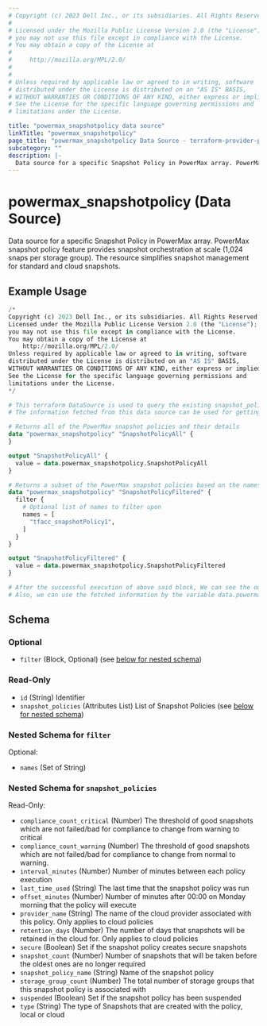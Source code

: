 ```yaml
---
# Copyright (c) 2023 Dell Inc., or its subsidiaries. All Rights Reserved.
#
# Licensed under the Mozilla Public License Version 2.0 (the "License");
# you may not use this file except in compliance with the License.
# You may obtain a copy of the License at
#
#     http://mozilla.org/MPL/2.0/
#
#
# Unless required by applicable law or agreed to in writing, software
# distributed under the License is distributed on an "AS IS" BASIS,
# WITHOUT WARRANTIES OR CONDITIONS OF ANY KIND, either express or implied.
# See the License for the specific language governing permissions and
# limitations under the License.

title: "powermax_snapshotpolicy data source"
linkTitle: "powermax_snapshotpolicy"
page_title: "powermax_snapshotpolicy Data Source - terraform-provider-powermax"
subcategory: ""
description: |-
  Data source for a specific Snapshot Policy in PowerMax array. PowerMax snapshot policy feature provides snapshot orchestration at scale (1,024 snaps per storage group). The resource simplifies snapshot management for standard and cloud snapshots.
---
```


# powermax_snapshotpolicy (Data Source)

Data source for a specific Snapshot Policy in PowerMax array. PowerMax snapshot policy feature provides snapshot orchestration at scale (1,024 snaps per storage group). The resource simplifies snapshot management for standard and cloud snapshots.

## Example Usage

```terraform
/*
Copyright (c) 2023 Dell Inc., or its subsidiaries. All Rights Reserved.
Licensed under the Mozilla Public License Version 2.0 (the "License");
you may not use this file except in compliance with the License.
You may obtain a copy of the License at
    http://mozilla.org/MPL/2.0/
Unless required by applicable law or agreed to in writing, software
distributed under the License is distributed on an "AS IS" BASIS,
WITHOUT WARRANTIES OR CONDITIONS OF ANY KIND, either express or implied.
See the License for the specific language governing permissions and
limitations under the License.
*/

# This terraform DataSource is used to query the existing snapshot_policy from PowerMax array.
# The information fetched from this data source can be used for getting the details / for further processing in resource block.

# Returns all of the PowerMax snapshot policies and their details
data "powermax_snapshotpolicy" "SnapshotPolicyAll" {
}

output "SnapshotPolicyAll" {
  value = data.powermax_snapshotpolicy.SnapshotPolicyAll
}

# Returns a subset of the PowerMax snapshot policies based on the names provided in the `names` filter block and their details
data "powermax_snapshotpolicy" "SnapshotPolicyFiltered" {
  filter {
    # Optional list of names to filter upon
    names = [
      "tfacc_snapshotPolicy1",
    ]
  }
}

output "SnapshotPolicyFiltered" {
  value = data.powermax_snapshotpolicy.SnapshotPolicyFiltered
}

# After the successful execution of above said block, We can see the output value by executing 'terraform output' command.
# Also, we can use the fetched information by the variable data.powermax_snapshotpolicy.example
```

<!-- schema generated by tfplugindocs -->
## Schema

### Optional

- `filter` (Block, Optional) (see [below for nested schema](#nestedblock--filter))

### Read-Only

- `id` (String) Identifier
- `snapshot_policies` (Attributes List) List of Snapshot Policies (see [below for nested schema](#nestedatt--snapshot_policies))

<a id="nestedblock--filter"></a>
### Nested Schema for `filter`

Optional:

- `names` (Set of String)


<a id="nestedatt--snapshot_policies"></a>
### Nested Schema for `snapshot_policies`

Read-Only:

- `compliance_count_critical` (Number) The threshold of good snapshots which are not failed/bad for compliance to change from warning to critical
- `compliance_count_warning` (Number) The threshold of good snapshots which are not failed/bad for compliance to change from normal to warning.
- `interval_minutes` (Number) Number of minutes between each policy execution
- `last_time_used` (String) The last time that the snapshot policy was run
- `offset_minutes` (Number) Number of minutes after 00:00 on Monday morning that the policy will execute
- `provider_name` (String) The name of the cloud provider associated with this policy. Only applies to cloud policies
- `retention_days` (Number) The number of days that snapshots will be retained in the cloud for. Only applies to cloud policies
- `secure` (Boolean) Set if the snapshot policy creates secure snapshots
- `snapshot_count` (Number) Number of snapshots that will be taken before the oldest ones are no longer required
- `snapshot_policy_name` (String) Name of the snapshot policy
- `storage_group_count` (Number) The total number of storage groups that this snapshot policy is associated with
- `suspended` (Boolean) Set if the snapshot policy has been suspended
- `type` (String) The type of Snapshots that are created with the policy, local or cloud